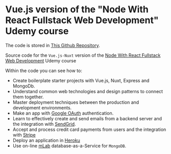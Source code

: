 # Vue.js version of the "Node With React Fullstack Web Development" Udemy course

The code is stored in [This Github Repository](https://github.com/peelmicro/node-with-vuejs-fullstack-web-development).

Source code for the `Vue.js-Nuxt` version of the [Node With React Fullstack Web Development](https://www.udemy.com/node-with-react-fullstack-web-development/) Udemy course

Within the code you can see how to:
- Create boilerplate starter projects with Vue.js, Nuxt, Express and MongoDb.
- Understand common web technologies and design patterns to connect them together.
- Master deployment techniques between the production and development environments.
- Make an app with [Google OAuth](https://developers.google.com/identity/protocols/OAuth2) authentication.
- Learn to effectively create and send emails from a backend server and the integration with [SendGrid](https://sendgrid.com/).
- Accept and process credit card payments from users and the integration with [Stripe](https://stripe.com/es)
- Deploy an application in [Heroku](https://www.heroku.com/)
- Use on-line [mLab](https://mlab.com/) database-as-a-Service for `MongoDB`.

